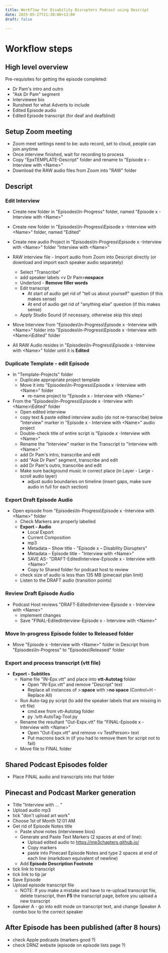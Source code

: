 ```yaml
---
title: Workflow for Disability Disrupters Podcast using Descript
date: 2025-05-27T21:30:00+13:00
draft: false

---
```


# Workflow steps
## High level overview
Pre-requisites for getting the episode completed:
* Dr Pam's intro and outro
* "Ask Dr Pam" segment
* Interviewee bio
* Runsheet for what Adverts to include
* Edited Episode audio
* Edited Episode transcript (for deaf and deafblind)


## Setup Zoom meeting 
* Zoom meet settings need to be: auto record, set to cloud, people can join anytime
* Once interview finished, wait for recording to process
* Copy "EpxTEMPLATE-Descript" folder and rename to "Episode x - Interview with &lt;Name&gt;"
* Download the RAW audio files from Zoom into "RAW" folder

## Descript
### Edit Interview
* Create new folder in "Episodes\In-Progress\" folder, named "Episode x -Interview with &lt;Name&gt;"
* Create new folder in "Episodes\In-Progress\Episode x -Interview with &lt;Name&gt;\" folder, named "Edited"
* Create new audio Project in "Episodes\In-Progress\Episode x -Interview with &lt;Name&gt;" folder "Interview with &lt;Name&gt;"
* RAW interview file - Import audio from Zoom into Descript directly (or download and import each speaker audio separately)
	* Select "Transcribe"
	* add speaker labels &lt;v Dr Pam&gt;**nospace**
	* Underlord - **Remove filler words**
	* Edit transcript
		* At start of audio get rid of "tell us about yourself" question (if this makes sense)
		* At end of audio get rid of "anything else" question (if this makes sense)
	* Apply Studio Sound (if necessary, otherwise skip this step)
* Move Interview from "Episodes\In-Progress\Episode x -Interview with &lt;Name&gt;\" folder into "Episodes\In-Progress\Episode x -Interview with &lt;Name&gt;\Edited" folder

* All RAW Audio resides in "Episodes\In-Progress\Episode x -Interview with &lt;Name&gt;\" folder until it is **Edited**

### Duplicate Template - edit Episode
* In "Template-Projects" folder
	* Duplicate appropriate project template 
	* Move it into "Episodes\In-Progress\Episode x -Interview with &lt;Name&gt;" folder 
		* re-name project to "Episode x - Interview with &lt;Name&gt;"
* From the "Episodes\In-Progress\Episode x -Interview with &lt;Name&gt;\Edited" folder
	* Open edited interview 
	* copy text & paste edited interview audio (do not re-transcribe) below "Interview" marker in "Episode x - Interview with &lt;Name&gt;" audio project
	* Double-check title of entire script is "Episode x -Interview with &lt;Name&gt;"
	* Rename the "Interview" marker in the Transcript to "Interview with &lt;Name&gt;"
	* add Dr Pam's intro, transcribe and edit
	* add "Ask Dr Pam" segment, transcribe and edit	
	* add Dr Pam's outro, transcribe and edit
	* Make sure background music in correct place (in Layer - Large - scroll audio layer)
		* adjust audio boundaries on timeline (insert gaps, make sure audio in full for each section)	

### Export Draft Episode Audio
* Open episode from "Episodes\In-Progress\Episode x -Interview with &lt;Name&gt;" folder
	* Check Markers are properly labelled
	* **Export - Audio** 
		* Local Export
		* Current Composition
		* mp3
		* Metadata – Show title - "Episode x – Disability Disrupters"
		* Metadata – Episode title - "Interview with &lt;Name&gt;"
		* SAVE AS-  "DRAFT-EditedInterview-Episode x - Interview with &lt;Name&gt;"
		* Copy to Shared folder for podcast host to review
	* check size of audio is less than 135 MB (pinecast plan limit)
	* Listen to the DRAFT audio (transition points)

### Review Draft Episode Audio
* Podcast Host reviews "DRAFT-EditedInterview-Episode x - Interview with &lt;Name&gt;"
	* implement changes
	* Save "FINAL-EditedInterview-Episode x - Interview with &lt;Name&gt;"
	
### Move In-progress Episode folder to Released folder
* Move "Episode x -Interview with &lt;Name&gt;" folder in Descript from "Episodes\In-Progress\" to "Episodes\Released" folder

### Export and process transcript (vtt file)
* **Export - Subtitles**
	* Name file "IN-Epx.vtt" and place into **vtt-Autotag** folder
		* Open "IN-Epx.vtt" and remove "Descript" text
		* Replace all instances of &gt;:**space** with &gt;**no space** (Control+H - Replace All)
	* Run Auto-tag py script (to add the speaker labels that are missing in vtt file)
		* cmd.exe from vtt-Autotag folder
		* py .\vtt-AutoTag-Tool.py
	* Rename the resultant "Out-Expx.vtt" file "FINAL-Episode x - Interview with &lt;Name&gt;"
		* Open "Out-Expx.vtt" and remove &lt;v TestPerson&gt; text
		* Put macrons back in (if you had to remove them for script not to fail)
	* Move file to FINAL folder

## Shared Podcast Episodes folder
* Place FINAL audio and transcripts into that folder 

## Pinecast and Podcast Marker generation
* Title "Interview with ... "
* Upload audio mp3
* tick "don't upload art work"
* Choose 1st of Month 12:01 AM
* Get rid of Episode Notes title	
	* Paste show notes (interviewee bios)
	* Generate and Paste Text Markers (2 spaces at end of line):
		* Upload edited audio to https://mp3chapters.github.io/
		* Copy markers
		* paste into Pinecast Episode Notes and type 2 spaces at end of each line (markdown equivalent of newline)
	* Add **Episode Description Footnote**
* tick link to transcript
* tick link to tip jar
* Save Episode
* Upload episode transcript file
	* NOTE: If you make a mistake and have to re-upload transcript file, delete transcript, then **F5** the transcript page, before you upload a new transcript
* Speaker A - go into edit mode on transcript text, and change Speaker A combo box to the correct speaker

## After Episode has been published (after 8 hours)
* check Apple podcasts (markers good ?)
* check DRNZ website (episode on episode lists page ?)
